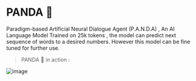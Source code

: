 # PANDA 🐼
Paradigm-based Artificial Neural Dialogue Agent (P.A.N.D.A) , An AI Language Model Trained on 25k tokens , the model can predict next sequence of words to a desired numbers. However this model can be fine tuned for further use.

> PANDA 🐼 in action :

![image]("https://github.com/vivek09thakur/PANDA/docs/SS/SS1.jpg")
